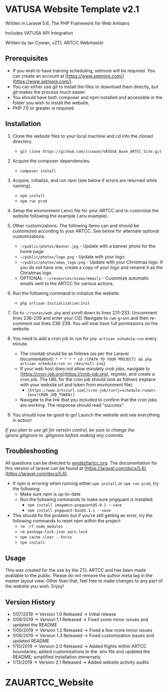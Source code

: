 VATUSA Website Template v2.1
============================

Written in Laravel 5.6, The PHP Framework for Web Artisans

Includes VATUSA API Integration

Written by Ian Cowan, vZTL ARTCC Webmaster

Prerequisites
--------------
- If you wish to have training scheduling, setmore will be required. You can create an account at [https://www.setmore.com/](https://www.setmore.com/).
- You can either use git to install the files or download them directly, but git makes the process much easier.
- You should have both composer and npm installed and accessible in the folder you wish to install the website.
- PHP 7.0 or greater is required.

Installation
------------

1. Clone the website files to your local machine and cd into the cloned directory.
   - `git clone https://github.com/iccowan/VATUSA_Base_ARTCC_Site.git`

2. Acquire the composer dependencies.
   - `composer install`

3. Acquire, initialize, and run npm (see below if errors are returned while running).
   - `npm install`
   - `npm run prod`

4. Setup the environment (.env) file for your ARTCC and to customize the website following the example (.env.example).

5. Other customizations. The following items can and should be customized according to your ARTCC. See below for alternate optional customizations.
   - `~/public/photos/Banner.jpg` - Update with a banner photo for the home page.
   - `~/public/photos/logo.png` - Update with your logo.
   - `~/public/photos/xmas_logo.png` - Update with your Christmas logo. If you do not have one, create a copy of your logo and rename it as the Christmas logo.
   - OPTIONAL - `~/resources/views/emails` - Customize automatic emails sent to the ARTCC for various actions.

6. Run the following command to initialize the website.
   - `php artisan Initialization:Init`

7. Go to `~/routes/web.php` and scroll down to lines 231-233. Uncomment lines 236-239 and enter your CID. Navigate to `/wm-grant` and then re-comment out lines 236-239. You will now have full permissions on the website.

8. You need to add a cron job to run for `php artisan schedule:run` every minute.
   - The crontab should be as follows (as per the Laravel documentation): `* * * * * cd /[PATH TO YOUR PROJECT] && php artisan schedule:run >> /dev/null 2>&1`
   - If your web host does not allow minutely crob jobs, navigate to [https://cron-job.org](https://crob-job.org), register, and create a cron job. The URL for the cron job should look as follows (replace with your website url and token from environment file):
     - `[https://www.artccurl.com]/cron-job/run?j=schedule:run&t=[env(CRON_JOB_TOKEN)]`
   - Navigate to the link that you included to confirm that the cron jobs are working. The response should read "success".

9. You should now be good to go! Launch the website and see everything in action!

*If you plan to use git for version control, be sure to change the ignore.gitignore to .gitignore before making any commits.*

Troubleshooting
---------------
All questions can be directed to [wm@ztlartcc.org](mailto:wm@ztlartcc.org). The documentation for this version of laravel can be found at [https://laravel.com/docs/5.6](https://laravel.com/docs/5.6).

- If npm is erroring when running either `npm install` or `npm run prod`, try the following:
  - Make sure npm is up-to-date
  - Run the following commands to make sure pngquant is installed:
    - `npm install imagemin-pngquant@5.0.1 --save`
    - `npm install pngquant-bin@3.1.1 --save`
- This should fix the problem but if you're still getting an error, try the following commands to reset npm within the project:
  - `rm -rf node_modules`
  - `rm package-lock.json yarn.lock`
  - `npm cache clear --force`
  - `npm install`

Usage
-----
This was created for the use by the ZTL ARTCC and has been made available to the public. Please do not remove the author meta tag in the master layout view. Other than that, feel free to make changes to any part of the website you wish. Enjoy!

Version History
---------------
- 1/07/2019 -> Version 1.0 Released -> Initial release
- 1/09/2019 -> Version 1.1 Released -> Fixed some minor issues and updated the README
- 1/09/2019 -> Version 1.2 Released -> Fixed a few more minor issues
- 1/09/2019 -> Version 1.3 Released -> Fixed customization issues and updated README
- 1/10/2019 -> Version 2.0 Released -> Added flights within ARTCC boundaries; added customizations to the .env file and updated the README; simplified installation immensely
- 1/13/2019 -> Version 2.1 Released -> Added website activity audits
# ZAUARTCC_Website
